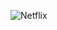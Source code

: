 ![Netflix](https://user-images.githubusercontent.com/99254412/233775865-01f162eb-c37d-461a-8d1a-1e09162b6a08.png)

